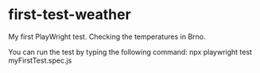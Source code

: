 # first-test-weather
My first PlayWright test. Checking the temperatures in Brno.

You can run the test by typing the following command:
npx playwright test myFirstTest.spec.js
